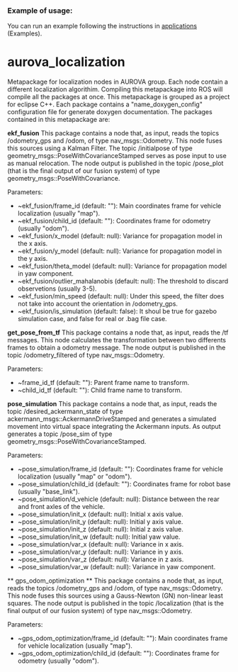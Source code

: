### Example of usage:

You can run an example following the instructions in [applications](https://github.com/AUROVA-LAB/applications) (Examples).

# aurova_localization
Metapackage for localization nodes in AUROVA group. Each node contain a different localization algorithim. Compiling this metapackage into ROS will compile all the packages at once. This metapackage is grouped as a project for eclipse C++. Each package contains a "name_doxygen_config" configuration file for generate doxygen documentation. The packages contained in this metapackage are:

**ekf_fusion**
This package contains a node that, as input, reads the topics /odometry_gps and /odom, of type nav_msgs::Odometry. This node fuses this sources using a Kalman Filter. The topic /initialpose of type geometry_msgs::PoseWithCovarianceStamped serves as pose input to use as manual relocation. The node output is published in the topic /pose_plot (that is the final output of our fusion system) of type geometry_msgs::PoseWithCovariance.

Parameters:
* ~ekf_fusion/frame_id (default: ""): Main coordinates frame for vehicle localization (usually "map").
* ~ekf_fusion/child_id (default: ""): Coordinates frame for odometry (usually "odom").
* ~ekf_fusion/x_model (default: null): Variance for propagation model in the x axis.
* ~ekf_fusion/y_model (default: null): Variance for propagation model in the y axis.
* ~ekf_fusion/theta_model (default: null): Variance for propagation model in yaw component.
* ~ekf_fusion/outlier_mahalanobis (default: null): The threshold to discard observetions (usually 3-5).
* ~ekf_fusion/min_speed (default: null): Under this speed, the filter does not take into account the orientation in /odometry_gps.
* ~ekf_fusion/is_simulation (default: false): It shoul be true for gazebo simulation case, and false for real or .bag file case.

**get_pose_from_tf**
This package contains a node that, as input, reads the /tf messages. This node calculates the transformation between two differents frames to obtain a odometry message. The node output is published in the topic /odometry_filtered of type nav_msgs::Odometry.

Parameters:
* ~frame_id_tf (default: ""): Parent frame name to transform.
* ~child_id_tf (default: ""): Child frame name to transform.

**pose_simulation**
This package contains a node that, as input, reads the topic /desired_ackermann_state of type ackermann_msgs::AckermannDriveStamped and generates a simulated movement into virtual space integrating the Ackermann inputs. As output generates a topic /pose_sim of type geometry_msgs::PoseWithCovarianceStamped.

Parameters:
* ~pose_simulation/frame_id (default: ""): Coordinates frame for vehicle localization (usually "map" or "odom").
* ~pose_simulation/child_id (default: ""): Coordinates frame for robot base (usually "base_link").
* ~pose_simulation/d_vehicle (default: null): Distance between the rear and front axles of the vehicle.
* ~pose_simulation/init_x (default: null): Initial x axis value. 
* ~pose_simulation/init_y (default: null): Initial y axis value.
* ~pose_simulation/init_z (default: null): Initial z axis value.
* ~pose_simulation/init_w (default: null): Initial yaw value.
* ~pose_simulation/var_x (default: null): Variance in x axis.
* ~pose_simulation/var_y (default: null): Variance in y axis.
* ~pose_simulation/var_z (default: null): Variance in z axis.
* ~pose_simulation/var_w (default: null): Variance in yaw component. 

** gps_odom_optimization **
This package contains a node that, as input, reads the topics /odometry_gps and /odom, of type nav_msgs::Odometry. This node fuses this sources using a Gauss-Newton (GN) non-linear least squares. The node output is published in the topic /localization (that is the final output of our fusion system) of type nav_msgs::Odometry.

Parameters:
* ~gps_odom_optimization/frame_id (default: ""): Main coordinates frame for vehicle localization (usually "map").
* ~gps_odom_optimization/child_id (default: ""): Coordinates frame for odometry (usually "odom").
